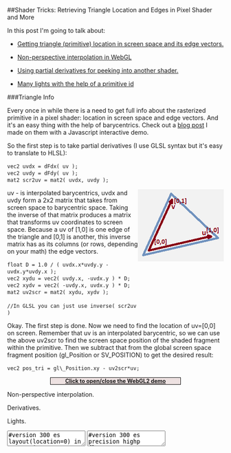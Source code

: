 
##Shader Tricks: Retrieving Triangle Location and Edges in Pixel Shader and More

  In this post I'm going to talk about:

  * [Getting triangle (primitive) location in screen space and its edge vectors.][a]

  * [Non-perspective interpolation in WebGL][d]

  * [Using partial derivatives for peeking into another shader.][b]

  * [Many lights with the help of a primitive id][c]

<!-- end list -->

  <a name="triangle"></a>

###Triangle Info

  Every once in while there is a need to get full info about the rasterized primitive in a pixel
  shader: location in screen space and edge vectors. And it's an easy thing with the help of 
  barycentrics. Check out a [blog post][bar] I made on them with a Javascript interactive demo.

  So the first step is to take partial derivatives (I use GLSL syntax but it's easy to translate
  to HLSL):

    vec2 uvdx = dFdx( uv );
    vec2 uvdy = dFdy( uv );
    mat2 scr2uv = mat2( uvdx, uvdy );

  <img src="images/barycentric-small.png" align="right"/>

  uv - is interpolated barycentrics, uvdx and uvdy form a 2x2 matrix that takes from screen space
  to barycentric space. Taking the inverse of that matrix produces a matrix that transforms uv
  coordinates to screen space. Because a uv of [1,0] is one edge of the triangle and [0,1] is 
  another, this inverse matrix has as its columns (or rows, depending on your math) the edge
  vectors. 


    float D = 1.0 / ( uvdx.x*uvdy.y - uvdx.y*uvdy.x );
    vec2 xydu = vec2( uvdy.x, -uvdx.y ) * D;
    vec2 xydv = vec2( -uvdy.x, uvdx.y ) * D;
    mat2 uv2scr = mat2( xydu, xydv );

    //In GLSL you can just use inverse( scr2uv )

  Okay. The first step is done. Now we need to find the location of uv=[0,0] on screen. Remember
  that uv is an interpolated barycentric, so we can use the above uv2scr to find the screen space
  position of the shaded fragment within the primitive. Then we subtract that from the global 
  screen space fragment position (gl\_Position or SV\_POSITION) to get the desired result:

    vec2 pos_tri = gl\_Position.xy - uv2scr*uv;

<div class="demo" style="clear:both;width:60%">
  <a href="javascript: void(0)" onclick="demo(0)">Click to open/close the WebGL2 demo</a>
</div>

<div class="shader" id="shader0" js="" fn="" style="width: 60%; display: none">
<ul><li class="canvas">Canvas</li><li class="vs">VS</li><li class="ps">PS</li></ul>
<canvas class="canvas"></canvas>
<textarea class="vs" spellcheck="false" fromid="shader0vs"> </textarea>
<textarea class="ps" spellcheck="false" fromid="shader0ps"> </textarea>
<button class="reload">Reload</button>
<button class="log">Log</button>
<button class="pause">Pause</button>
</div>


  <a name="noperspective"></a>

  Non-perspective interpolation.

  <a name="derivatives"></a>

  Derivatives.

  <a name="lights"></a>

  Lights.


<div>

  <script src="js/webgl-quad.js"></script>
  <script src="js/webgl.js"></script>

  <script>
    var demo_flag = [0,0,0];
    var demo_div = ["shader0","shader1","shader3"];

    function demo(n) {

      if( ! demo_flag[n] ) {
        demo_flag[n] = 1;
        var c = document.querySelector( "div#" + demo_div[n] );
        c.style.display = 'block';
        run_shader( { div: demo_div[n], uniforms: { "t": "time" } } );
      } else {
        demo_flag[n] = 0;
        stop_shader( demo_div[n] );
        var c = document.querySelector( "div#" + demo_div[n] );
        c.style.display = 'none';
      }

      return undefined;
    }

    document.addEventListener( "DOMContentLoaded", function() {

      var tas = document.querySelectorAll("div.shader textarea");

      if( tas ) tas.forEach( function( e ) {

        var fromid = e.getAttribute( "fromid" );

        if( fromid ) {
          var from = document.getElementById( fromid );
          if( !from || from.nodeName !== "TEXTAREA" ) throw "id " + fromid +" not found";
          e.value = from.value;
        }

      } );

    } );
  </script>

  <style>
    div.demo {
      text-align: center;
      border:1px solid black;
      margin: 10px auto;
      background-color: #ede1e1;
      font-size: 90%;
      font-weight: bold;
    }
  </style>

<textarea class="hidden" id="shader0vs">
#version 300 es
layout(location=0) in vec2 v_in;
layout(location=1) in vec2 uv_in;
out vec2 uv;
uniform float t;
void main() {
  uv = v_in;
  gl_Position = vec4( vec2( 2.0 * v_in - 1.0 ), 0, 1 );
}
</textarea>
<textarea class="hidden" id="shader0ps">
#version 300 es
precision highp float;
in vec2 uv;
uniform float t;
layout(location=0) out vec4 C;
void main() {
  float tt = fract( t / 10. );
  vec4 c = vec4(  cos( ( uv.x*uv.y + uv.y + 5.*tt ) * 3.), 
                  cos( ( 3.*uv.y*uv.x + 7.*tt ) * 2.0 ), 
                  cos( tt*(1.-uv.x-uv.y)*3. ), 1 );
  C = c*vec4( .5, .5, .5, 1 ) + vec4( .5, .5, .5, 0 );
}
</textarea>

</div>


  [a]: #triangle
  [b]: #derivatives
  [c]: #lights
  [d]: #noperspective
  [bar]: barycentric.html "Barycentric Coordinates"


